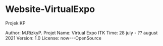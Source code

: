 # Website-VirtualExpo
Projek KP



Author: M.RizkyP.
Projet Name: Virtual Expo ITK
Time: 28 july  - ?? august 2021
Version: 1.0
License: now---OpenSource

